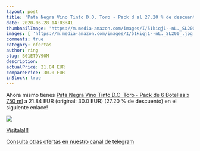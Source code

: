 ```yaml
---
layout: post
title: 'Pata Negra Vino Tinto D.O. Toro - Pack d al 27.20 % de descuento'
date: 2020-06-28 14:03:41
thumbnailImage: 'https://m.media-amazon.com/images/I/51kiqj1--nL._SL200_.jpg'
images: [ 'https://m.media-amazon.com/images/I/51kiqj1--nL._SL200_.jpg' ]
comments: true
category: ofertas
author: ring
slug: B01ET9V90M
description:
actualPrice: 21.84 EUR
comparePrice: 30.0 EUR
inStock: true
---
```


Ahora mismo tienes [Pata Negra Vino Tinto D.O. Toro - Pack de 6 Botellas x 750 ml](https://www.amazon.com/dp/B01ET9V90M/?tag=redken08-20) a 21.84 EUR (original: 30.0 EUR) (27.20 %  de descuento) en el siguiente enlace!

[![](https://m.media-amazon.com/images/I/51kiqj1--nL._SL200_.jpg)](https://www.amazon.com/dp/B01ET9V90M/?tag=redken08-20)

[Visítala!!!](https://www.amazon.com/dp/B01ET9V90M/?tag=redken08-20)

[Consulta otras ofertas en nuestro canal de telegram](https://t.me/s/ofertas25)
